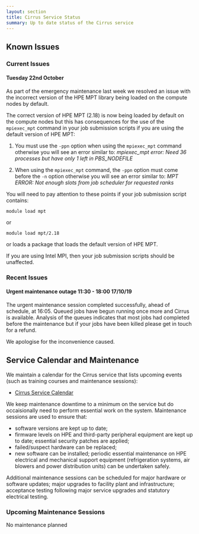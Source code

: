 ```yaml
---
layout: section
title: Cirrus Service Status
summary: Up to date status of the Cirrus service
---
```


## Known Issues

### Current Issues

#### Tuesday 22nd October

As part of the emergency maintenance last week we resolved an issue with the incorrect version of the HPE MPT library being loaded on the compute nodes by default.

The correct version of HPE MPT (2.18) is now being loaded by default on the compute nodes but this has consequences for the use of the `mpiexec_mpt` command in your job submission scripts if you are using the default version of HPE MPT:

1. You must use the `-ppn` option when using the `mpiexec_mpt` command otherwise you will see an error similar to: *mpiexec_mpt error: Need 36 processes but have only 1 left in PBS_NODEFILE*

2. When using the `mpiexec_mpt` command, the `-ppn` option must come before the `-n` option otherwise you will see an error similar to: *MPT ERROR: Not enough slots from job scheduler for requested ranks*

You will need to pay attention to these points if your job submission script contains:

```
module load mpt
```

or 

```
module load mpt/2.18
```

or loads a package that loads the default version of HPE MPT.

If you are using Intel MPI, then your job submission scripts should be unaffected.

### Recent Issues

#### Urgent maintenance outage 11:30 - 18:00 17/10/19 ####

The urgent maintenance session completed successfully, ahead of schedule, at 16:05.
Queued jobs have begun running once more and Cirrus is available.
Analysis of the queues indicates that most jobs had completed before the maintenance but if your jobs have been killed please get in touch for a refund.

We apologise for the inconvenience caused.

## Service Calendar and Maintenance

We maintain a calendar for the Cirrus service that lists upcoming events (such
as training courses and maintenance sessions):

- [Cirrus Service Calendar](calendar.html)

We keep maintenance downtime to a minimum on the service but do occaisionally
need to perform essential work on the system. Maintenance sessions are used to 
ensure that:

* software versions are kept up to date;
* firmware levels on HPE and third-party peripheral equipment are kept up to date;
essential security patches are applied;
* failed/suspect hardware can be replaced;
* new software can be installed;
periodic essential maintenance on HPE electrical and mechanical support equipment (refrigeration systems, air blowers and power distribution units) can be undertaken safely.

Additional maintenance sessions can be scheduled for major hardware or software updates; major upgrades to facility plant and infrastructure; acceptance testing following major service upgrades and statutory electrical testing.

### Upcoming Maintenance Sessions

No maintenance planned





